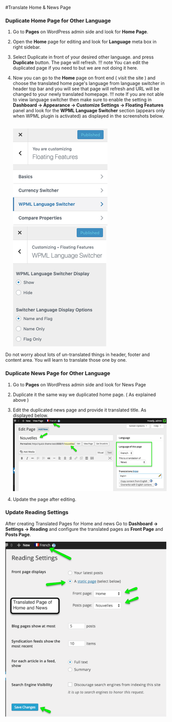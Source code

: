 #Translate Home & News Page

### **Duplicate Home Page for Other Language**

1. Go to **Pages** on WordPress admin side and look for **Home Page**.

2. Open the **Home** page for editing and look for **Language** meta box in right sidebar.

3. Select Duplicate in front of your desired other language. and press **Duplicate** button. The page will refresh. 
!!! note
    You can edit the duplicated page if you need to but we are not doing it here.

4. Now you can go to the **Home** page on front end ( visit the site ) and choose the translated home page's language from language switcher in header top bar and you will see that page will refresh and URL will be changed to your newly translated homepage. 
!!! note
    If you are not able to view language switcher then make sure to enable the setting in **Dashboard → Appearance → Customize Settings → Floating Features** panel and look for the **WPML Language Switcher** section (appears only when WPML plugin is activated) as displayed in the screenshots below.

    <br>![RealHomes Documentation](images/wpml/wpml-language-switcher-section.png)
    ![RealHomes Documentation](images/wpml/wpml-language-switcher-settings.png)

Do not worry about lots of un-translated things in header, footer and content area. You will learn to translate those one by one.

### **Duplicate News Page for Other Language**

1. Go to **Pages** on WordPress admin side and look for News Page

2. Duplicate it the same way we duplicated home page. ( As explained above )

3. Edit the duplicated news page and provide it translated title. As displayed below. 
![RealHomes Documentation](images/wpml/news-page-duplication.png)

4. Update the page after editing.

### **Update Reading Settings**

After creating Translated Pages for Home and news Go to **Dashboard → Settings → Reading** and configure the translated pages as **Front Page** and **Posts Page**. 

![RealHomes Documentation](images/wpml/update-reading-settings.png)